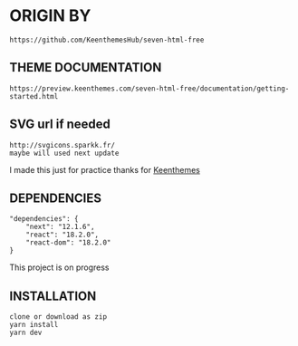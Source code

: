 # ORIGIN BY

    https://github.com/KeenthemesHub/seven-html-free

## THEME DOCUMENTATION

    https://preview.keenthemes.com/seven-html-free/documentation/getting-started.html

## SVG url if needed

    http://svgicons.sparkk.fr/
    maybe will used next update

I made this just for practice
thanks for [Keenthemes](https://github.com/KeenthemesHub)

## DEPENDENCIES

    "dependencies": {
        "next": "12.1.6",
        "react": "18.2.0",
        "react-dom": "18.2.0"
    }

This project is on progress

## INSTALLATION

    clone or download as zip
    yarn install
    yarn dev
